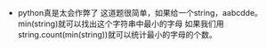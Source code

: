 - python真是太会作弊了
这道题很简单，如果给一个string，aabcdde。  
min(string)就可以找出这个字符串中最小的字母  如果我们用string.count(min(string))就可以统计最小的字母的个数。